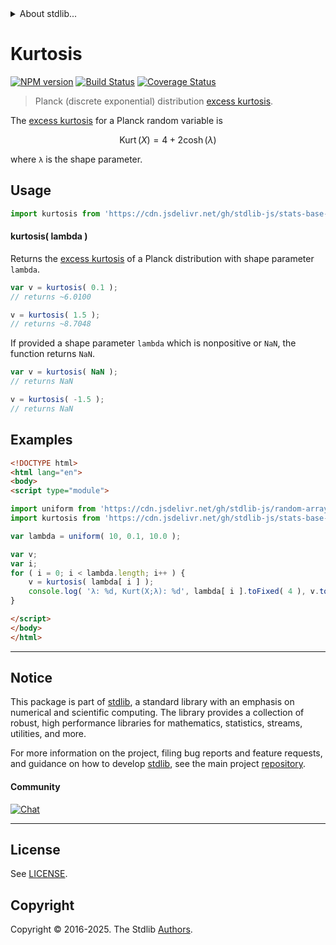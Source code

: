 <!--

@license Apache-2.0

Copyright (c) 2025 The Stdlib Authors.

Licensed under the Apache License, Version 2.0 (the "License");
you may not use this file except in compliance with the License.
You may obtain a copy of the License at

   http://www.apache.org/licenses/LICENSE-2.0

Unless required by applicable law or agreed to in writing, software
distributed under the License is distributed on an "AS IS" BASIS,
WITHOUT WARRANTIES OR CONDITIONS OF ANY KIND, either express or implied.
See the License for the specific language governing permissions and
limitations under the License.

-->


<details>
  <summary>
    About stdlib...
  </summary>
  <p>We believe in a future in which the web is a preferred environment for numerical computation. To help realize this future, we've built stdlib. stdlib is a standard library, with an emphasis on numerical and scientific computation, written in JavaScript (and C) for execution in browsers and in Node.js.</p>
  <p>The library is fully decomposable, being architected in such a way that you can swap out and mix and match APIs and functionality to cater to your exact preferences and use cases.</p>
  <p>When you use stdlib, you can be absolutely certain that you are using the most thorough, rigorous, well-written, studied, documented, tested, measured, and high-quality code out there.</p>
  <p>To join us in bringing numerical computing to the web, get started by checking us out on <a href="https://github.com/stdlib-js/stdlib">GitHub</a>, and please consider <a href="https://opencollective.com/stdlib">financially supporting stdlib</a>. We greatly appreciate your continued support!</p>
</details>

# Kurtosis

[![NPM version][npm-image]][npm-url] [![Build Status][test-image]][test-url] [![Coverage Status][coverage-image]][coverage-url] <!-- [![dependencies][dependencies-image]][dependencies-url] -->

> Planck (discrete exponential) distribution [excess kurtosis][kurtosis].

<!-- Section to include introductory text. Make sure to keep an empty line after the intro `section` element and another before the `/section` close. -->

<section class="intro">

The [excess kurtosis][kurtosis] for a Planck random variable is

<!-- <equation class="equation" label="eq:planck_kurtosis" align="center" raw="\mathop{\mathrm{Kurt}}\left( X \right) = 4 + 2 \cosh(\lambda)" alt="Excess kurtosis for a Planck distribution."> -->

```math
\mathop{\mathrm{Kurt}}\left( X \right) = 4 + 2 \cosh(\lambda)
```

<!-- </equation> -->

where `λ` is the shape parameter.

</section>

<!-- /.intro -->

<!-- Package usage documentation. -->



<section class="usage">

## Usage

```javascript
import kurtosis from 'https://cdn.jsdelivr.net/gh/stdlib-js/stats-base-dists-planck-kurtosis@esm/index.mjs';
```

#### kurtosis( lambda )

Returns the [excess kurtosis][kurtosis] of a Planck distribution with shape parameter `lambda`.

```javascript
var v = kurtosis( 0.1 );
// returns ~6.0100

v = kurtosis( 1.5 );
// returns ~8.7048
```

If provided a shape parameter `lambda` which is nonpositive or `NaN`, the function returns `NaN`.

```javascript
var v = kurtosis( NaN );
// returns NaN

v = kurtosis( -1.5 );
// returns NaN
```

</section>

<!-- /.usage -->

<!-- Package usage notes. Make sure to keep an empty line after the `section` element and another before the `/section` close. -->

<section class="notes">

</section>

<!-- /.notes -->

<!-- Package usage examples. -->

<section class="examples">

## Examples

<!-- eslint no-undef: "error" -->

```html
<!DOCTYPE html>
<html lang="en">
<body>
<script type="module">

import uniform from 'https://cdn.jsdelivr.net/gh/stdlib-js/random-array-uniform@esm/index.mjs';
import kurtosis from 'https://cdn.jsdelivr.net/gh/stdlib-js/stats-base-dists-planck-kurtosis@esm/index.mjs';

var lambda = uniform( 10, 0.1, 10.0 );

var v;
var i;
for ( i = 0; i < lambda.length; i++ ) {
    v = kurtosis( lambda[ i ] );
    console.log( 'λ: %d, Kurt(X;λ): %d', lambda[ i ].toFixed( 4 ), v.toFixed( 4 ) );
}

</script>
</body>
</html>
```

</section>

<!-- /.examples -->

<!-- C interface documentation. -->



<!-- Section to include cited references. If references are included, add a horizontal rule *before* the section. Make sure to keep an empty line after the `section` element and another before the `/section` close. -->

<section class="references">

</section>

<!-- /.references -->

<!-- Section for related `stdlib` packages. Do not manually edit this section, as it is automatically populated. -->

<section class="related">

</section>

<!-- /.related -->

<!-- Section for all links. Make sure to keep an empty line after the `section` element and another before the `/section` close. -->


<section class="main-repo" >

* * *

## Notice

This package is part of [stdlib][stdlib], a standard library with an emphasis on numerical and scientific computing. The library provides a collection of robust, high performance libraries for mathematics, statistics, streams, utilities, and more.

For more information on the project, filing bug reports and feature requests, and guidance on how to develop [stdlib][stdlib], see the main project [repository][stdlib].

#### Community

[![Chat][chat-image]][chat-url]

---

## License

See [LICENSE][stdlib-license].


## Copyright

Copyright &copy; 2016-2025. The Stdlib [Authors][stdlib-authors].

</section>

<!-- /.stdlib -->

<!-- Section for all links. Make sure to keep an empty line after the `section` element and another before the `/section` close. -->

<section class="links">

[npm-image]: http://img.shields.io/npm/v/@stdlib/stats-base-dists-planck-kurtosis.svg
[npm-url]: https://npmjs.org/package/@stdlib/stats-base-dists-planck-kurtosis

[test-image]: https://github.com/stdlib-js/stats-base-dists-planck-kurtosis/actions/workflows/test.yml/badge.svg?branch=main
[test-url]: https://github.com/stdlib-js/stats-base-dists-planck-kurtosis/actions/workflows/test.yml?query=branch:main

[coverage-image]: https://img.shields.io/codecov/c/github/stdlib-js/stats-base-dists-planck-kurtosis/main.svg
[coverage-url]: https://codecov.io/github/stdlib-js/stats-base-dists-planck-kurtosis?branch=main

<!--

[dependencies-image]: https://img.shields.io/david/stdlib-js/stats-base-dists-planck-kurtosis.svg
[dependencies-url]: https://david-dm.org/stdlib-js/stats-base-dists-planck-kurtosis/main

-->

[chat-image]: https://img.shields.io/gitter/room/stdlib-js/stdlib.svg
[chat-url]: https://app.gitter.im/#/room/#stdlib-js_stdlib:gitter.im

[stdlib]: https://github.com/stdlib-js/stdlib

[stdlib-authors]: https://github.com/stdlib-js/stdlib/graphs/contributors

[umd]: https://github.com/umdjs/umd
[es-module]: https://developer.mozilla.org/en-US/docs/Web/JavaScript/Guide/Modules

[deno-url]: https://github.com/stdlib-js/stats-base-dists-planck-kurtosis/tree/deno
[deno-readme]: https://github.com/stdlib-js/stats-base-dists-planck-kurtosis/blob/deno/README.md
[umd-url]: https://github.com/stdlib-js/stats-base-dists-planck-kurtosis/tree/umd
[umd-readme]: https://github.com/stdlib-js/stats-base-dists-planck-kurtosis/blob/umd/README.md
[esm-url]: https://github.com/stdlib-js/stats-base-dists-planck-kurtosis/tree/esm
[esm-readme]: https://github.com/stdlib-js/stats-base-dists-planck-kurtosis/blob/esm/README.md
[branches-url]: https://github.com/stdlib-js/stats-base-dists-planck-kurtosis/blob/main/branches.md

[stdlib-license]: https://raw.githubusercontent.com/stdlib-js/stats-base-dists-planck-kurtosis/main/LICENSE

[kurtosis]: https://en.wikipedia.org/wiki/Kurtosis

</section>

<!-- /.links -->
